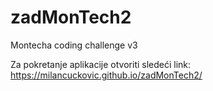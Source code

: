 # zadMonTech2
Montecha coding challenge v3

Za pokretanje aplikacije otvoriti sledeći link:
https://milancuckovic.github.io/zadMonTech2/
